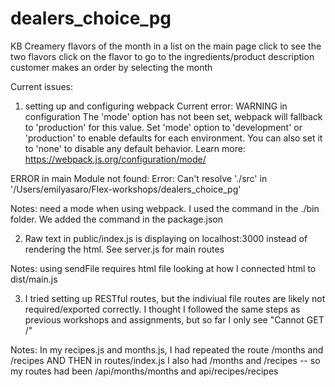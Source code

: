 # dealers_choice_pg
KB Creamery
flavors of the month in a list on the main page
click to see the two flavors
click on the flavor to go to the ingredients/product description
customer makes an order by selecting the month


Current issues:
1. setting up and configuring webpack
Current error: WARNING in configuration
The 'mode' option has not been set, webpack will fallback to 'production' for this value.
Set 'mode' option to 'development' or 'production' to enable defaults for each environment.
You can also set it to 'none' to disable any default behavior. Learn more: https://webpack.js.org/configuration/mode/

ERROR in main
Module not found: Error: Can't resolve './src' in '/Users/emilyasaro/Flex-workshops/dealers_choice_pg'

Notes: need a mode when using webpack. I used the command in the ./bin folder. We added the command in the package.json

2. Raw text in public/index.js is displaying on localhost:3000 instead of rendering the html. See server.js for main routes

 Notes: using sendFile requires html file
 looking at how I connected html to dist/main.js

3. I tried setting up RESTful routes, but the indiviual file routes are likely not required/exported correctly.
I thought I followed the same steps as previous workshops and assignments, but so far I only see "Cannot GET /"

Notes: In my recipes.js and months.js, I had repeated the route /months and /recipes AND THEN in routes/index.js I also had /months and /recipes -- so my routes had been /api/months/months and api/recipes/recipes
